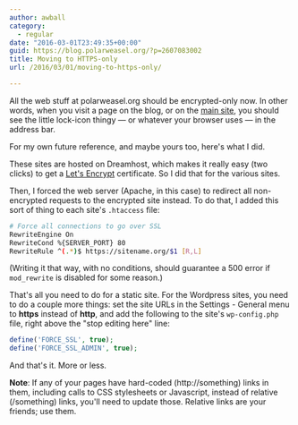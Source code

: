 ```yaml
---
author: awball
category:
  - regular
date: "2016-03-01T23:49:35+00:00"
guid: https://blog.polarweasel.org/?p=2607083002
title: Moving to HTTPS-only
url: /2016/03/01/moving-to-https-only/

---
```

All the web stuff at polarweasel.org should be encrypted-only now. In other words, when you visit a page on the blog, or on the [main site](https://polarweasel.org/), you should see the little lock-icon thingy — or whatever your browser uses — in the address bar.

For my own future reference, and maybe yours too, here's what I did.

These sites are hosted on Dreamhost, which makes it really easy (two clicks) to get a [Let's Encrypt](https://letsencrypt.org/) certificate. So I did that for the various sites.

Then, I forced the web server (Apache, in this case) to redirect all non-encrypted requests to the encrypted site instead. To do that, I added this sort of thing to each site's `.htaccess` file:

```sh
# Force all connections to go over SSL
RewriteEngine On
RewriteCond %{SERVER_PORT} 80
RewriteRule ^(.*)$ https://sitename.org/$1 [R,L]
```

(Writing it that way, with no conditions, should guarantee a 500 error if `mod_rewrite` is disabled for some reason.)

That's all you need to do for a static site. For the Wordpress sites, you need to do a couple more things: set the site URLs in the Settings - General menu to **https** instead of **http**, and add the following to the site's `wp-config.php` file, right above the "stop editing here" line:

```php
define('FORCE_SSL', true);
define('FORCE_SSL_ADMIN', true);
```

And that's it. More or less.

**Note**: If any of your pages have hard-coded (http://something) links in them, including calls to CSS stylesheets or Javascript, instead of relative (/something) links, you'll need to update those. Relative links are your friends; use them.
